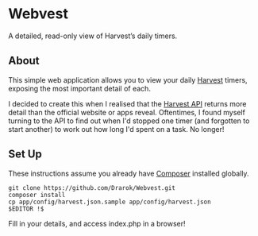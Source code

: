 # Webvest

A detailed, read-only view of Harvest’s daily timers.

## About

This simple web application allows you to view your daily [Harvest][harvest] timers, exposing the most important detail of each.

I decided to create this when I realised that the [Harvest API][harvest api] returns more detail than the official website or apps reveal. Oftentimes, I found myself turning to the API to find out when I'd stopped one timer (and forgotten to start another) to work out how long I'd spent on a task. No longer!

## Set Up

These instructions assume you already have [Composer][composer] installed globally.

    git clone https://github.com/Drarok/Webvest.git
    composer install
    cp app/config/harvest.json.sample app/config/harvest.json
    $EDITOR !$

Fill in your details, and access index.php in a browser!

[harvest]: http://www.getharvest.com
[harvest api]: https://github.com/harvesthq/api
[composer]: https://getcomposer.org
